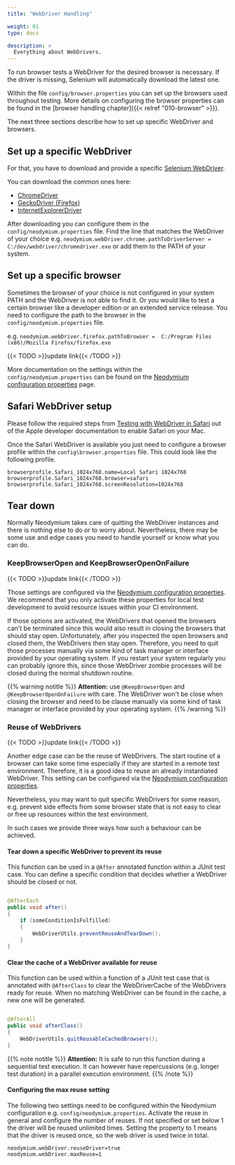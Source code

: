 ```yaml
---
title: "WebDriver Handling"

weight: 01
type: docs

description: >
  Everything about WebDrivers.
---
```


To run browser tests a WebDriver for the desired browser is necessary. If the driver is missing, Selenium will
automatically download the latest one.

Within the file `config/browser.properties` you can set up the browsers used throughout testing.
More details on configuring the browser properties can be found in the
[browser handling chapter]({{< relref "010-browser" >}}).

The next three sections describe how to set up specific WebDriver and browsers.

## Set up a specific WebDriver

For that, you have to download and provide a
specific [Selenium WebDriver](http://www.seleniumhq.org/projects/webdriver/).

You can download the common ones here:

* [ChromeDriver](https://googlechromelabs.github.io/chrome-for-testing/)
* [GeckoDriver (Firefox)](https://github.com/mozilla/geckodriver/releases)
* [InternetExplorerDriver](https://www.microsoft.com/en-us/download/details.aspx?id=44069)

After downloading you can configure them in the `config/neodymium.properties` file. Find the line that matches the
WebDriver of your choice e.g. `neodymium.webDriver.chrome.pathToDriverServer =  C:/dev/webdriver/chromedriver.exe` or
add them to the PATH of your system.

## Set up a specific browser

Sometimes the browser of your choice is not configured in your system PATH and the WebDriver is not able to find it. Or
you would like to test a certain browser like a developer edition or an extended service release. You need to configure
the path to the browser in the `config/neodymium.properties` file.

e.g. `neodymium.webDriver.firefox.pathToBrowser =  C:/Program Files (x86)/Mozilla Firefox/firefox.exe`

{{< TODO >}}update link{{< /TODO >}}

More documentation on the settings within the `config/neodymium.properties` can be found on
the [Neodymium configuration properties](Neodymium-configuration-properties) page.

## Safari WebDriver setup

Please follow the required steps
from [Testing with WebDriver in Safari](https://developer.apple.com/documentation/webkit/testing_with_webdriver_in_safari)
out of the Apple developer documentation to enable Safari on your Mac.

Once the Safari WebDriver is available you just need to configure a browser profile within the
`config\browser.properties` file. This could look like the following profile.

```properties
browserprofile.Safari_1024x768.name=Local Safari 1024x768
browserprofile.Safari_1024x768.browser=safari
browserprofile.Safari_1024x768.screenResolution=1024x768
```

## Tear down

Normally Neodymium takes care of quitting the WebDriver instances and there is nothing else to do or to worry about.
Nevertheless, there may be some use and edge cases you need to handle yourself or know what you can do.

### KeepBrowserOpen and KeepBrowserOpenOnFailure

{{< TODO >}}update link{{< /TODO >}}

Those settings are configured via the [Neodymium configuration properties](Neodymium-configuration-properties). We
recommend that you only activate these properties for local test development to avoid resource issues within your CI
environment.

If those options are activated, the WebDrivers that opened the browsers can't be terminated since this would also result
in closing the browsers that should stay open. Unfortunately, after you inspected the open browsers and closed them, the
WebDrivers then stay open. Therefore, you need to quit those processes manually via some kind of task manager or
interface provided by your operating system. If you restart your system regularly you can probably ignore this, since
those WebDriver zombie processes will be closed during the normal shutdown routine.

{{% warning notitle %}}
**Attention:**  use `@KeepBrowserOpen` and `@KeepBrowserOpenOnFailure` with care. The WebDriver won't be close when
closing the browser and need to be clause manually via some kind of task manager or interface provided by your operating
system.
{{% /warning %}}

### Reuse of WebDrivers

{{< TODO >}}update link{{< /TODO >}}

Another edge case can be the reuse of WebDrivers. The start routine of a browser can take some time especially if they
are started in a remote test environment. Therefore, it is a good idea to reuse an already instantiated WebDriver. This
setting can be configured via the [Neodymium configuration properties](Neodymium-configuration-properties).

Nevertheless, you may want to quit specific WebDrivers for some reason, e.g. prevent side effects from some browser
state that is not easy to clear or free up resources within the test environment.

In such cases we provide three ways how such a behaviour can be achieved.

#### Tear down a specific WebDriver to prevent its reuse

This function can be used in a `@After` annotated function within a JUnit test case. You can define a specific condition
that decides whether a WebDriver should be closed or not.

```Java

@AfterEach
public void after()
{
    if (someConditionIsFulfilled)
    {
        WebDriverUtils.preventReuseAndTearDown();
    }
}
```

#### Clear the cache of a WebDriver available for reuse

This function can be used within a function of a JUnit test case that is annotated with `@AfterClass` to clear the
WebDriverCache of the WebDrivers ready for reuse. When no matching WebDriver can be found in the cache, a new one will
be generated.

```Java

@AfterAll
public void afterClass()
{
    WebDriverUtils.quitReusableCachedBrowsers();
}
```

{{% note notitle %}}
**Attention:** It is safe to run this function during a sequential test execution. It can however have repercussions
(e.g. longer test duration) in a parallel execution environment.
{{% /note %}}

#### Configuring the max reuse setting

The following two settings need to be configured within the Neodymium configuration e.g. `config/neodymium.properties`.
Activate the reuse in general and configure the number of reuses. If not specified or set below 1 the driver will be
reused unlimited times. Setting the property to 1 means that the driver is reused once, so the web driver is used twice
in total.

```properties
neodymium.webDriver.reuseDriver=true
neodymium.webDriver.maxReuse=1
```

